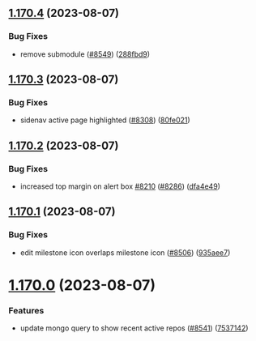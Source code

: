 ## [1.170.4](https://github.com/EddieHubCommunity/LinkFree/compare/v1.170.3...v1.170.4) (2023-08-07)


### Bug Fixes

* remove submodule ([#8549](https://github.com/EddieHubCommunity/LinkFree/issues/8549)) ([288fbd9](https://github.com/EddieHubCommunity/LinkFree/commit/288fbd97eb22412955a51b0e2d184e2091daff12))



## [1.170.3](https://github.com/EddieHubCommunity/LinkFree/compare/v1.170.2...v1.170.3) (2023-08-07)


### Bug Fixes

* sidenav active page highlighted ([#8308](https://github.com/EddieHubCommunity/LinkFree/issues/8308)) ([80fe021](https://github.com/EddieHubCommunity/LinkFree/commit/80fe02128e95ccc252bc3e45a8ba531729311979))



## [1.170.2](https://github.com/EddieHubCommunity/LinkFree/compare/v1.170.1...v1.170.2) (2023-08-07)


### Bug Fixes

* increased top margin on alert box [#8210](https://github.com/EddieHubCommunity/LinkFree/issues/8210) ([#8286](https://github.com/EddieHubCommunity/LinkFree/issues/8286)) ([dfa4e49](https://github.com/EddieHubCommunity/LinkFree/commit/dfa4e491ad67bb3e9cf4f9da4548a144c6e78fc7))



## [1.170.1](https://github.com/EddieHubCommunity/LinkFree/compare/v1.170.0...v1.170.1) (2023-08-07)


### Bug Fixes

* edit milestone icon overlaps milestone icon ([#8506](https://github.com/EddieHubCommunity/LinkFree/issues/8506)) ([935aee7](https://github.com/EddieHubCommunity/LinkFree/commit/935aee7cf2b4d21c89e4e699778d46f9a1e0a37d))



# [1.170.0](https://github.com/EddieHubCommunity/LinkFree/compare/v1.169.10...v1.170.0) (2023-08-07)


### Features

* update mongo query to show recent active repos ([#8541](https://github.com/EddieHubCommunity/LinkFree/issues/8541)) ([7537142](https://github.com/EddieHubCommunity/LinkFree/commit/753714288028c82d2b25f384589d0b5a162d11e9))



